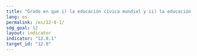 ```yaml
---
title: "Grado en que i) la educación cívica mundial y ii) la educación para el desarrollo sostenible (incluida la educación sobre el cambio climático) se incorporan en: a) las políticas nacionales de educación; b) los planes de estudio; c) la formación del profesorado y d) la evaluación de los estudiantes"
lang: es
permalink: /es/12-8-1/
sdg_goal: 12
layout: indicator
indicator: "12.8.1"
target_id: "12.8"
---
```


